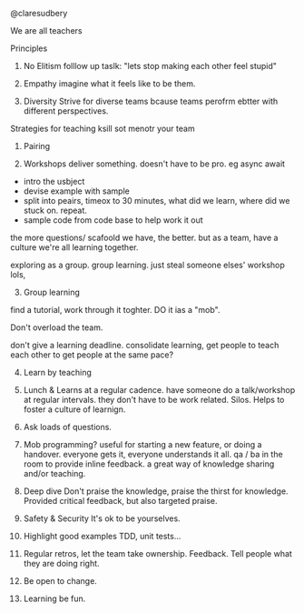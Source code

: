 @claresudbery

We are all teachers

Principles
1. No Elitism
folllow up taslk: "lets stop making each other feel stupid"

2. Empathy
imagine what it feels like to be them.

3. Diversity
Strive for diverse teams bcause teams perofrm ebtter with different perspectives.

Strategies for teaching ksill sot menotr your team

1. Pairing

2. Workshops
deliver something. doesn't have to be pro. 
eg async await
- intro the usbject
- devise example with sample
- split into peairs, timeox to 30 minutes, 
what did we learn, where did we stuck on. repeat.
- sample code from code base to help work it out

the more questions/ scafoold we have, the better. but as a team, have a culture we're all learning together.

exploring as a group. group learning.
just steal someone elses' workshop lols,

3. Group learning

find a tutorial, work through it toghter. DO it ias a "mob".

Don't overload the team.

don't give a learning deadline. consolidate learning, get people to teach each other to get people at the same pace?

4. Learn by teaching

5. Lunch & Learns
at a regular cadence. have someone do a talk/workshop at regular intervals. they don't have to be work related. Silos. Helps to foster a culture of learnign.

6. Ask loads of questions.

7. Mob programming?
useful for starting a new feature, or doing a handover. 
everyone gets it, everyone understands it all.
qa / ba in the room to provide inline feedback. a great way of knowledge sharing and/or teaching.

8. Deep dive
Don't praise the knowledge, praise the thirst for knowledge.
Provided critical feedback, but also targeted praise.

9. Safety & Security
It's ok to be yourselves.

10. Highlight good examples
TDD, unit tests...

11. Regular retros, let the team take ownership. Feedback.
Tell people what they are doing right.

12. Be open to change.

13. Learning be fun.





